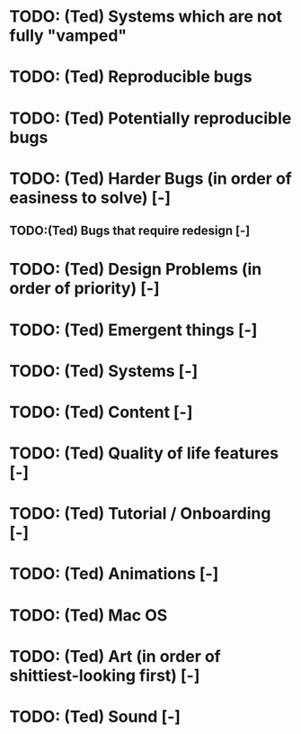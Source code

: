 
# TODO: (Ted)   Systems which are not fully "vamped"

# TODO: (Ted)   Reproducible bugs

# TODO: (Ted)   Potentially reproducible bugs

# TODO: (Ted)  Harder Bugs (in order of easiness to solve) [-]

## TODO:(Ted) Bugs that require redesign [-]

# TODO: (Ted)  Design Problems (in order of priority) [-]

# TODO: (Ted)  Emergent things [-]

# TODO: (Ted)   Systems [-]

# TODO: (Ted)  Content [-]

# TODO: (Ted)   Quality of life features [-]

# TODO: (Ted)   Tutorial / Onboarding [-]

# TODO: (Ted)   Animations [-]

# TODO: (Ted)  Mac OS

# TODO: (Ted)  Art (in order of shittiest-looking first) [-]

# TODO: (Ted)  Sound [-]
